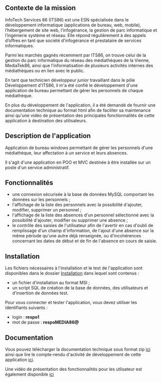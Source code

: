 ## Contexte de la mission
InfoTech Services 86 (ITS86) est une ESN spécialisée dans le développement informatique (applications de bureau, web, mobile), l’hébergement de site web, l’infogérance, la gestion de parc informatique et l’ingénierie système et réseau. Elle répond régulièrement à des appels d’offres en tant que société d’infogérance et prestataire de services informatiques.

Parmi les marchés gagnés récemment par ITS86, on trouve celui de la gestion du parc informatique du réseau des médiathèques de la Vienne, MediaTek86, ainsi que l'informatisation de plusieurs activités internes des médiathèques ou en lien avec le public.

En tant que technicien développeur junior travaillant dans le pôle Développement d'ITS86, il m'a été confié le développement d'une application de bureau permettant de gérer les personnels de chaque médiathèque.

En plus du développement de l'application, il a été demandé de fournir une documentation technique au format html afin de faciliter sa maintenance ainsi qu'une vidéo de présentation des principales fonctionnalités de cette application à destination des utilisateurs.

## Description de l'application
Application de bureau windows permettant de gérer les personnels d'une médiathèque, leur affectation à un service et leurs absences. 

Il s'agit d'une application en POO et MVC destinée à être installée sur un poste d'un service administratif.

## Fonctionnalités

* une connexion sécurisée à la base de données MySQL comportant les données sur les personnels ;
* l'affichage de la liste des personnels avec la possibilité d'ajouter, modifier, supprimer un personnel ;
* l'affichage de la liste des absences d'un personnel sélectionné avec la possibilité d'ajouter, modifier ou supprimer une absence ;
* le contrôle des saisies de l'utilisateur afin de l'avertir en cas d'oubli de remplissage d'un champ d'information, de l'ajout d'une absence sur la même période qu'une autre déjà renseignée, ou d'incohérences concernant les dates de début et de fin de l'absence en cours de saisie.

## Installation

Les fichiers nécessaires à l'installation et le test de l'application sont disponibles dans le dossier [Installation](https://github.com/filkat34/MediaTek86/tree/d0b8eb1b6a32e3bd3c997cd51c0cc8a8ae4f0259/Installation) dans lequel sont contenus :

* un fichier d'installation au format MSI ;
* un script SQL de création de la base de données, des utilisateurs et d'insertion de données test.

Pour vous connecter et tester l'application, vous devez utiliser les identifiants suivants :
* login : **respo1**
* mot de passe : **respoMEDIA86@**

## Documentation

Vous pouvez télécharger la documentation technique sous format zip [ici](https://github.com/filkat34/MediaTek86/blob/59e4719eb9a322fd6d08852ef28db17ddaaeba77/DocuTechnique.zip) ainsi que lire le compte-rendu d'activité de développement de cette application [ici](https://github.com/filkat34/MediaTek86/blob/e8226fe21f03220ee4d5022d89f88d65f8ac02d9/CRmediatek86.pdf).

Une vidéo de présentation des fonctionnalités pour les utlisateur est également disponible [ici](https://github.com/filkat34/MediaTek86/blob/949301d8aaf39595f7fd50b6b6fbf45123656d6a/videoUtilisateur.zip)


